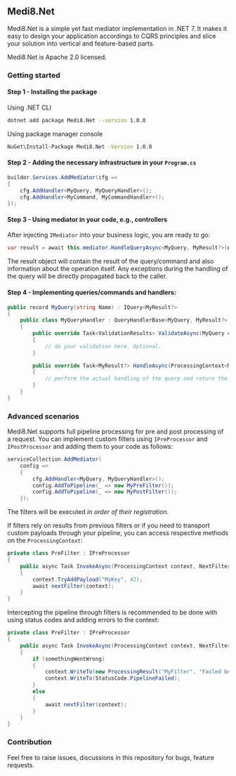 ﻿## Medi8.Net

Medi8.Net is a simple yet fast mediator implementation in .NET 7.
It makes it easy to design your application accordings to CQRS principles and slice your solution into vertical and feature-based parts.

Medi8.Net is Apache 2.0 licensed.

### Getting started

#### Step 1 - Installing the package
Using .NET CLI
```bash
dotnet add package Medi8.Net --version 1.0.0
```

Using package manager console
```bash
NuGet\Install-Package Medi8.Net -Version 1.0.0
```

#### Step 2 - Adding the necessary infrastructure in your `Program.cs`

```csharp
builder.Services.AddMediator(cfg =>
{
    cfg.AddHandler<MyQuery, MyQueryHandler>();
    cfg.AddHandler<MyCommand, MyCommandHandler>();
});
```

#### Step 3 - Using mediator in your code, e.g., controllers

After injecting `IMediator` into your business logic, you are ready to go:
```csharp
var result = await this.mediator.HandleQueryAsync<MyQuery, MyResult?>(new MyQuery(...), CancellationToken.None);
```

The result object will contain the result of the query/command and also information about the operation itself.
Any exceptions during the handling of the query will be directly propagated back to the caller.

#### Step 4 - Implementing queries/commands and handlers:
```csharp
public record MyQuery(string Name) : IQuery<MyResult?>
{
    public class MyQueryHandler : QueryHandlerBase<MyQuery, MyResult?>
    {
        public override Task<ValidationResults> ValidateAsync(MyQuery command, CancellationToken token)
        {
            // do your validation here. Optional.
        }

        public override Task<MyResult?> HandleAsync(ProcessingContext<MyQuery, MyResult?> context)
        {
            // perform the actual handling of the query and return the result
        }
    }
}
```

### Advanced scenarios
Medi8.Net supports full pipeline processing for pre and post processing of a request.
You can implement custom filters using `IPreProcessor` and `IPostProcessor` and adding them to your
code as follows:

```csharp
serviceCollection.AddMediator(
    config =>
    {
        cfg.AddHandler<MyQuery, MyQueryHandler>();
        config.AddToPipeline(_ => new MyPreFilter());
        config.AddToPipeline(_ => new MyPostFilter());
    });
```

The filters will be executed _in order of their registration_.

If filters rely on results from previous filters or if you need to transport custom payloads through your pipeline,
you can access respective methods on the `ProcessingContext`:
```csharp
private class PreFilter : IPreProcessor
{
    public async Task InvokeAsync(ProcessingContext context, NextFilter nextFilter)
    {
        context.TryAddPayload("MyKey", 42);
        await nextFilter(context);
    }
}
```

Intercepting the pipeline through filters is recommended to be done with using status codes and adding errors to the context:
```csharp
private class PreFilter : IPreProcessor
{
    public async Task InvokeAsync(ProcessingContext context, NextFilter nextFilter)
    {
        if (somethingWentWrong)
        {
            context.WriteTo(new ProcessingResult("MyFilter", "Failed because of reason..."));
            context.WriteTo(StatusCode.PipelineFailed);
        }
        else
        {
            await nextFilter(context);
        }
    }
}
```

### Contribution

Feel free to raise issues, discussions in this repository for bugs, feature requests.